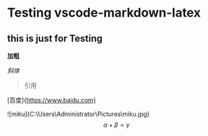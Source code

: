 # Testing vscode-markdown-latex
## this is just for Testing

**加粗**

*斜体*

>引用

[百度]{https://www.baidu.com}

![miku]{C:\Users\Administrator\Pictures\miku.jpg}
$$\alpha+\beta=\gamma$$